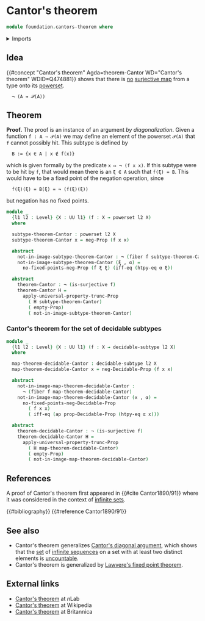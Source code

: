 # Cantor's theorem

```agda
module foundation.cantors-theorem where
```

<details><summary>Imports</summary>

```agda
open import foundation.action-on-identifications-functions
open import foundation.decidable-propositions
open import foundation.decidable-subtypes
open import foundation.dependent-pair-types
open import foundation.function-extensionality
open import foundation.logical-equivalences
open import foundation.negation
open import foundation.powersets
open import foundation.propositional-truncations
open import foundation.surjective-maps
open import foundation.universe-levels

open import foundation-core.empty-types
open import foundation-core.fibers-of-maps
open import foundation-core.propositions
```

</details>

## Idea

{{#concept "Cantor's theorem" Agda=theorem-Cantor WD="Cantor's theorem" WDID=Q474881}}
shows that there is [no](foundation-core.negation.md)
[surjective map](foundation.surjective-maps.md) from a type onto its
[powerset](foundation.powersets.md).

```text
  ¬ (A ↠ 𝒫(A))
```

## Theorem

**Proof.** The proof is an instance of an argument _by diagonalization_. Given a
function `f : A → 𝒫(A)` we may define an element of the powerset `𝒫(A)` that `f`
cannot possibly hit. This subtype is defined by

```text
  B := {x ∈ A | x ∉ f(x)}
```

which is given formally by the predicate `x ↦ ¬ (f x x)`. If this subtype were
to be hit by `f`, that would mean there is an `ξ ∈ A` such that `f(ξ) = B`. This
would have to be a fixed point of the negation operation, since

```text
  f(ξ)(ξ) = B(ξ) = ¬ (f(ξ)(ξ))
```

but negation has no fixed points.

```agda
module _
  {l1 l2 : Level} {X : UU l1} (f : X → powerset l2 X)
  where

  subtype-theorem-Cantor : powerset l2 X
  subtype-theorem-Cantor x = neg-Prop (f x x)

  abstract
    not-in-image-subtype-theorem-Cantor : ¬ (fiber f subtype-theorem-Cantor)
    not-in-image-subtype-theorem-Cantor (ξ , α) =
      no-fixed-points-neg-Prop (f ξ ξ) (iff-eq (htpy-eq α ξ))

  abstract
    theorem-Cantor : ¬ (is-surjective f)
    theorem-Cantor H =
      apply-universal-property-trunc-Prop
        ( H subtype-theorem-Cantor)
        ( empty-Prop)
        ( not-in-image-subtype-theorem-Cantor)
```

### Cantor's theorem for the set of decidable subtypes

```agda
module _
  {l1 l2 : Level} {X : UU l1} (f : X → decidable-subtype l2 X)
  where

  map-theorem-decidable-Cantor : decidable-subtype l2 X
  map-theorem-decidable-Cantor x = neg-Decidable-Prop (f x x)

  abstract
    not-in-image-map-theorem-decidable-Cantor :
      ¬ (fiber f map-theorem-decidable-Cantor)
    not-in-image-map-theorem-decidable-Cantor (x , α) =
      no-fixed-points-neg-Decidable-Prop
        ( f x x)
        ( iff-eq (ap prop-Decidable-Prop (htpy-eq α x)))

  abstract
    theorem-decidable-Cantor : ¬ (is-surjective f)
    theorem-decidable-Cantor H =
      apply-universal-property-trunc-Prop
        ( H map-theorem-decidable-Cantor)
        ( empty-Prop)
        ( not-in-image-map-theorem-decidable-Cantor)
```

## References

A proof of Cantor's theorem first appeared in {{#cite Cantor1890/91}} where it
was considered in the context of [infinite sets](set-theory.infinite-sets.md).

{{#bibliography}} {{#reference Cantor1890/91}}

## See also

- Cantor's theorem generalizes
  [Cantor's diagonal argument](set-theory.cantors-diagonal-argument.md), which
  shows that the [set](foundation-core.sets.md) of
  [infinite sequences](foundation.sequences.md) on a set with at least two
  distinct elements is [uncountable](set-theory.uncountable-sets.md).
- Cantor's theorem is generalized by
  [Lawvere's fixed point theorem](foundation.lawveres-fixed-point-theorem.md).

## External links

- [Cantor's theorem](https://ncatlab.org/nlab/show/Cantor%27s+theorem) at $n$Lab
- [Cantor's theorem](https://en.wikipedia.org/wiki/Cantor%27s_theorem) at
  Wikipedia
- [Cantor's theorem](https://www.britannica.com/science/Cantors-theorem) at
  Britannica
